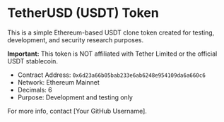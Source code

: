 # TetherUSD (USDT) Token

This is a simple Ethereum-based USDT clone token created for testing, development, and security research purposes.

**Important:** This token is NOT affiliated with Tether Limited or the official USDT stablecoin.

- Contract Address: `0x6d23a66b05bab233e6ab6248e954109da6a660c6`  
- Network: Ethereum Mainnet  
- Decimals: 6  
- Purpose: Development and testing only

For more info, contact [Your GitHub Username].
